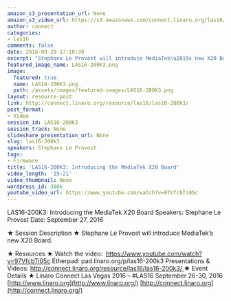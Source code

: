 ```yaml
---
amazon_s3_presentation_url: None
amazon_s3_video_url: https://s3.amazonaws.com/connect.linaro.org/las16/Videos/Tuesday/LAS16-200K3-%20Introducing%20the%20MediaTek%20X20%20Board.mp4
author: connect
categories:
- las16
comments: false
date: 2016-09-20 17:10:39
excerpt: "Stephane Le Provost will introduce MediaTek\u2019s new X20 Board."
featured_image_name: LAS16-200K3.png
image:
  featured: true
  name: LAS16-200K3.png
  path: /assets/images/featured-images/LAS16-200K3.png
layout: resource-post
link: http://connect.linaro.org/resource/las16/las16-200k3/
post_format:
- Video
session_id: LAS16-200K3
session_track: None
slideshare_presentation_url: None
slug: las16-200k3
speakers: Stephane Le Provost
tags:
- Firmware
title: 'LAS16-200K3: Introducing the MediaTek X20 Board'
video_length: '19:21'
video_thumbnail: None
wordpress_id: 3806
youtube_video_url: https://www.youtube.com/watch?v=97VfcbTi05c
---
```


LAS16-200K3: Introducing the MediaTek X20 Board
Speakers: Stephane Le Provost
Date: September 27, 2016

★ Session Description ★
Stephane Le Provost will introduce MediaTek’s new X20 Board.

★ Resources ★
Watch the video:  https://www.youtube.com/watch?v=97VfcbTi05c
Etherpad: pad.linaro.org/p/las16-200k3
Presentations & Videos: [http://connect.linaro.org/resource/las16/las16-200k3/
](http://connect.linaro.org/resource/las16/las16-200k3/)
★ Event Details ★
Linaro Connect Las Vegas 2016 – #LAS16
September 26-30, 2016
[http://www.linaro.org](http://www.linaro.org/)
[http://connect.linaro.org](http://connect.linaro.org/)